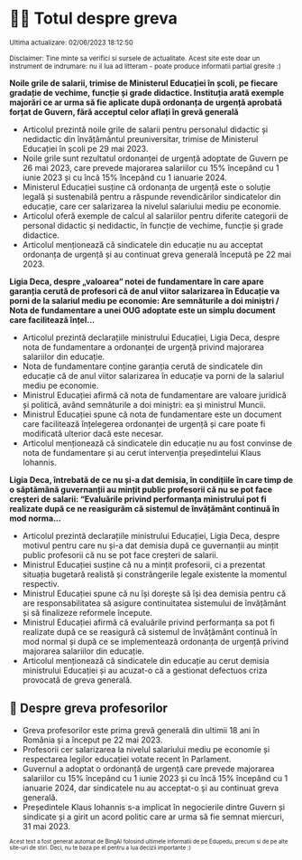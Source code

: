 # 👩‍🏫 Totul despre greva
<sub>Ultima actualizare: 02/06/2023 18:12:50</sub>

<sub>Disclaimer: Tine minte sa verifici si sursele de actualitate. Acest site este doar un instrument de indrumare: nu il lua ad litteram - poate produce informatii partial gresite :)</sub>

**Noile grile de salarii, trimise de Ministerul Educației în școli, pe fiecare gradație de vechime, funcție și grade didactice. Instituția arată exemple majorări ce ar urma să fie aplicate după ordonanța de urgență aprobată forțat de Guvern, fără acceptul celor aflați în grevă generală**

- Articolul prezintă noile grile de salarii pentru personalul didactic și nedidactic din învățământul preuniversitar, trimise de Ministerul Educației în școli pe 29 mai 2023.
- Noile grile sunt rezultatul ordonanței de urgență adoptate de Guvern pe 26 mai 2023, care prevede majorarea salariilor cu 15% începând cu 1 iunie 2023 și cu încă 15% începând cu 1 ianuarie 2024.
- Ministerul Educației susține că ordonanța de urgență este o soluție legală și sustenabilă pentru a răspunde revendicărilor sindicatelor din educație, care cer salarizarea la nivelul salariului mediu pe economie.
- Articolul oferă exemple de calcul al salariilor pentru diferite categorii de personal didactic și nedidactic, în funcție de vechime, funcție și grade didactice.
- Articolul menționează că sindicatele din educație nu au acceptat ordonanța de urgență și au continuat greva generală începută pe 22 mai 2023.

**Ligia Deca, despre „valoarea“ notei de fundamentare în care apare garanția cerută de profesori că de anul viitor salarizarea în Educație va porni de la salariul mediu pe economie: Are semnăturile a doi miniștri / Nota de fundamentare a unei OUG adoptate este un simplu document care facilitează înțel...**

- Articolul prezintă declarațiile ministrului Educației, Ligia Deca, despre nota de fundamentare a ordonanței de urgență privind majorarea salariilor din educație.
- Nota de fundamentare conține garanția cerută de sindicatele din educație că de anul viitor salarizarea în educație va porni de la salariul mediu pe economie.
- Ministrul Educației afirmă că nota de fundamentare are valoare juridică și politică, având semnăturile a doi miniștri: ea și ministrul Muncii.
- Ministrul Educației spune că nota de fundamentare este un document care facilitează înțelegerea ordonanței de urgență și care poate fi modificată ulterior dacă este necesar.
- Articolul menționează că sindicatele din educație nu au fost convinse de nota de fundamentare și au cerut intervenția președintelui Klaus Iohannis.

**Ligia Deca, întrebată de ce nu și-a dat demisia, în condițiile în care timp de o săptămână guvernanții au mințit public profesorii că nu se pot face creșteri de salarii: “Evaluările privind performanța ministrului pot fi realizate după ce ne reasigurăm că sistemul de învățământ continuă în mod norma...**

- Articolul prezintă declarațiile ministrului Educației, Ligia Deca, despre motivul pentru care nu și-a dat demisia după ce guvernanții au mințit public profesorii că nu se pot face creșteri de salarii.
- Ministrul Educației susține că nu a mințit profesorii, ci a prezentat situația bugetară realistă și constrângerile legale existente la momentul respectiv.
- Ministrul Educației spune că nu își dorește să își dea demisia pentru că are responsabilitatea să asigure continuitatea sistemului de învățământ și să finalizeze reformele începute.
- Ministrul Educației afirmă că evaluările privind performanța sa pot fi realizate după ce se reasigură că sistemul de învățământ continuă în mod normal și după ce se implementează ordonanța de urgență privind majorarea salariilor din educație.
- Articolul menționează că sindicatele din educație au cerut demisia ministrului Educației și au acuzat-o că a gestionat defectuos criza provocată de greva generală.

## 🏫 Despre greva profesorilor

- Greva profesorilor este prima grevă generală din ultimii 18 ani în România și a început pe 22 mai 2023.
- Profesorii cer salarizarea la nivelul salariului mediu pe economie și respectarea legilor educației votate recent în Parlament.
- Guvernul a adoptat o ordonanță de urgență care prevede majorarea salariilor cu 15% începând cu 1 iunie 2023 și cu încă 15% începând cu 1 ianuarie 2024, dar sindicatele nu au acceptat-o și au continuat greva generală.
- Președintele Klaus Iohannis s-a implicat în negocierile dintre Guvern și sindicate și a girit un acord politic care ar urma să fie semnat miercuri, 31 mai 2023.


<sub><sub>Acest text a fost generat automat de BingAI folosind ultimele informatii de pe Edupedu, precum si de pe alte site-uri de stiri. Deci, nu te baza pe el pentru a lua decizii importante :)</sub></sub>